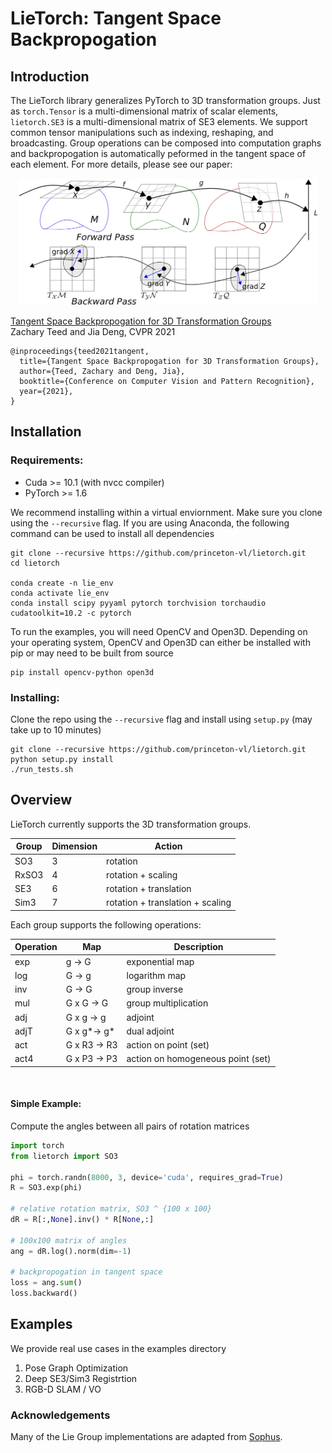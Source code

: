 # LieTorch: Tangent Space Backpropogation


## Introduction

The LieTorch library generalizes PyTorch to 3D transformation groups. Just as `torch.Tensor` is a multi-dimensional matrix of scalar elements, `lietorch.SE3` is a multi-dimensional matrix of SE3 elements. We support common tensor manipulations such as indexing, reshaping, and broadcasting. Group operations can be composed into computation graphs and backpropogation is automatically peformed in the tangent space of each element. For more details, please see our paper:

<center><img src="lietorch.png" width="480" style="center"></center>

[Tangent Space Backpropogation for 3D Transformation Groups](https://arxiv.org/pdf/2103.12032.pdf)  
Zachary Teed and Jia Deng, CVPR 2021

```
@inproceedings{teed2021tangent,
  title={Tangent Space Backpropogation for 3D Transformation Groups},
  author={Teed, Zachary and Deng, Jia},
  booktitle={Conference on Computer Vision and Pattern Recognition},
  year={2021},
}
```


## Installation


### Requirements: 
 * Cuda >= 10.1 (with nvcc compiler)
 * PyTorch >= 1.6

We recommend installing within a virtual enviornment. Make sure you clone using the `--recursive` flag. If you are using Anaconda, the following command can be used to install all dependencies
```
git clone --recursive https://github.com/princeton-vl/lietorch.git
cd lietorch

conda create -n lie_env
conda activate lie_env
conda install scipy pyyaml pytorch torchvision torchaudio cudatoolkit=10.2 -c pytorch
```

To run the examples, you will need OpenCV and Open3D. Depending on your operating system, OpenCV and Open3D can either be installed with pip or may need to be built from source
```
pip install opencv-python open3d
```

### Installing:

Clone the repo using the `--recursive` flag and install using `setup.py` (may take up to 10 minutes)
```
git clone --recursive https://github.com/princeton-vl/lietorch.git
python setup.py install
./run_tests.sh
```

## Overview

LieTorch currently supports the 3D transformation groups. 

| Group  | Dimension | Action |
| -------| --------- | ------------- |
| SO3    | 3  | rotation |
| RxSO3  | 4  | rotation + scaling |
| SE3    | 6  | rotation + translation |
| Sim3   | 7  | rotation + translation + scaling |

Each group supports the following operations:

| Operation | Map | Description |
| -------| --------| ------------- |
| exp    | g -> G | exponential map |
| log    | G -> g | logarithm map |
| inv    | G -> G | group inverse |
| mul   | G x G -> G | group multiplication |
| adj    | G x g -> g | adjoint |
| adjT   | G x g*-> g* | dual adjoint |
| act    | G x R3 -> R3 | action on point (set) |
| act4   | G x P3 -> P3 | action on homogeneous point (set) |

&nbsp;
#### Simple Example:
Compute the angles between all pairs of rotation matrices

```python
import torch
from lietorch import SO3

phi = torch.randn(8000, 3, device='cuda', requires_grad=True)
R = SO3.exp(phi)

# relative rotation matrix, SO3 ^ {100 x 100}
dR = R[:,None].inv() * R[None,:]

# 100x100 matrix of angles
ang = dR.log().norm(dim=-1)

# backpropogation in tangent space
loss = ang.sum()
loss.backward()
```

## Examples
We provide real use cases in the examples directory
1. Pose Graph Optimization
2. Deep SE3/Sim3 Registrtion
3. RGB-D SLAM / VO

### Acknowledgements
Many of the Lie Group implementations are adapted from [Sophus](https://github.com/strasdat/Sophus). 
